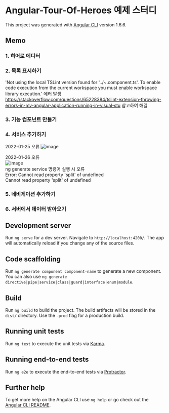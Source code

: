 # Angular-Tour-Of-Heroes 예제 스터디

This project was generated with [Angular CLI](https://github.com/angular/angular-cli) version 1.6.6.

## Memo

### 1. 히어로 에디터
### 2. 목록 표시하기

'Not using the local TSLint version found for '../~.component.ts'. To enable code execution from the current workspace you must enable workspace library execution.' 에러 발생
https://stackoverflow.com/questions/65228384/tslint-extension-throwing-errors-in-my-angular-application-running-in-visual-stu
참고하여 해결
### 3. 기능 컴포넌트 만들기
### 4. 서비스 추가하기

2022-01-25 오류
![image](https://user-images.githubusercontent.com/80866883/150944288-ddf23577-4704-41a9-8cee-20ee9bab717a.png)

2022-01-26 오류</br>
![image](https://user-images.githubusercontent.com/80866883/151084808-63967f7a-dd4b-4319-a660-d77e5d9014e3.png)</br>
ng generate service 명령어 실행 시 오류</br>
Error: Cannot read property 'split' of undefined</br>
Cannot read property 'split' of undefined

### 5. 네비게이션 추가하기
### 6. 서버에서 데이터 받아오기


## Development server

Run `ng serve` for a dev server. Navigate to `http://localhost:4200/`. The app will automatically reload if you change any of the source files.

## Code scaffolding

Run `ng generate component component-name` to generate a new component. You can also use `ng generate directive|pipe|service|class|guard|interface|enum|module`.

## Build

Run `ng build` to build the project. The build artifacts will be stored in the `dist/` directory. Use the `-prod` flag for a production build.

## Running unit tests

Run `ng test` to execute the unit tests via [Karma](https://karma-runner.github.io).

## Running end-to-end tests

Run `ng e2e` to execute the end-to-end tests via [Protractor](http://www.protractortest.org/).

## Further help

To get more help on the Angular CLI use `ng help` or go check out the [Angular CLI README](https://github.com/angular/angular-cli/blob/master/README.md).
